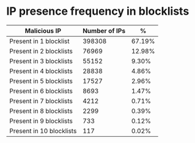 # IP presence frequency in blocklists
| Malicious IP | Number of IPs | % |
|----|----|----|
| Present in 1 blocklist | 398308 | 67.19% |
| Present in 2 blocklists | 76969 | 12.98% |
| Present in 3 blocklists | 55152 | 9.30% |
| Present in 4 blocklists | 28838 | 4.86% |
| Present in 5 blocklists | 17527 | 2.96% |
| Present in 6 blocklists | 8693 | 1.47% |
| Present in 7 blocklists | 4212 | 0.71% |
| Present in 8 blocklists | 2299 | 0.39% |
| Present in 9 blocklists | 733 | 0.12% |
| Present in 10 blocklists | 117 | 0.02% |
